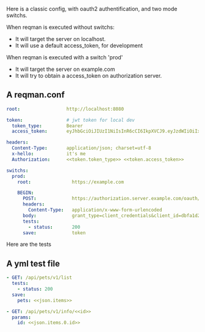 Here is a classic config, with oauth2 authentification, and two mode switchs.

When reqman is executed without switchs:
* It will target the server on localhost.
* It will use a default access_token, for development


When reqman is executed with a switch 'prod' 
* It will target the server on example.com
* It will try to obtain a access_token on authorization server.


## A reqman.conf
```yaml
root:                 http://localhost:8080

token:                # jwt token for local dev
  token_type:         Bearer
  access_token:       eyJhbGciOiJIUzI1NiIsInR6cCI6IkpXVCJ9.eyJzdWIiOiIxMzUwNjg4MjciLCJjZGV0YWIiOiIxNjI3NSIsImFwcGlkIjoicG9zdGVfbG9jYWwifQ.XMPNGpB5TUbmm08h2s79KYol32MQaRT_CvhAoTBBBnI

headers:
  Content-Type:       application/json; charset=utf-8
  x-hello:            it's me
  Authorization:      <<token.token_type>> <<token.access_token>>

switchs:
  prod:
    root:               https://example.com

    BEGIN:
      POST:             https://authorization.server.example.com/oauth/token
      headers:
        Content-Type:   application/x-www-form-urlencoded
      body:             grant_type=client_credentials&client_id=dbfa1d28-c815-4b61-a435-0b2b761d30ab&client_secret=cbe46cde-affb-4324-8f26-f69ace80f1ce
      tests:
        - status:       200
      save:             token
```
Here are the tests

## A yml test file
```yaml
- GET: /api/pets/v1/list
  tests:
    - status: 200
  save:
    pets: <<json.items>>

- GET: /api/pets/v1/info/<<id>>
  params:
    id: <<json.items.0.id>>
 
```
